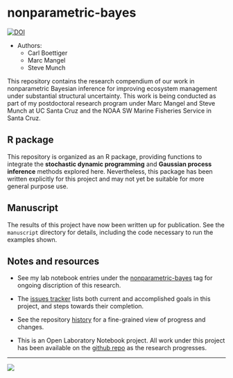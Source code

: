 # nonparametric-bayes #

[![DOI](https://zenodo.org/badge/2755/cboettig/nonparametric-bayes.png)](http://dx.doi.org/10.5281/zenodo.12669)

* Authors:
  - Carl Boettiger
  - Marc Mangel
  - Steve Munch

This repository contains the research compendium of our work in
nonparametric Bayesian inference for improving ecosystem management under
substantial structural uncertainty.  This work is being conducted as part
of my postdoctoral research program under Marc Mangel and Steve Munch
at UC Santa Cruz and the NOAA SW Marine Fisheries Service in Santa Cruz.


## R package ##

This repository is organized as an R package, providing functions to integrate
the __stochastic dynamic programming__ and __Gaussian process inference__
methods explored here. Nevertheless, this package has been written explicitly
for this project and may not yet be suitable for more general purpose use.

## Manuscript ##

The results of this project have now been written up for publication. See
the `manuscript` directory for details, including the code necessary to
run the examples shown. 

## Notes and resources ##

* See my lab notebook entries under the
[nonparametric-bayes](http://www.carlboettiger.info/tags.html#nonparametric-bayes)
tag for ongoing discription of this research.

* The [issues
tracker](https://github.com/cboettig/nonparametric-bayes/issues) lists
both current and accomplished goals in this project, and steps towards
their completion.

* See the repository
[history](https://github.com/cboettig/nonparametric-bayes/commits/master)
for a fine-grained view of progress and changes.


- This is an Open Laboratory Notebook project.  All work
under this project has been available on the [github
repo](https://github.com/cboettig/nonparametric-bayes) as the research
progresses.

--------------


![](http://www.carlboettiger.info/assets/img/ons-aci2-icon.svg)
